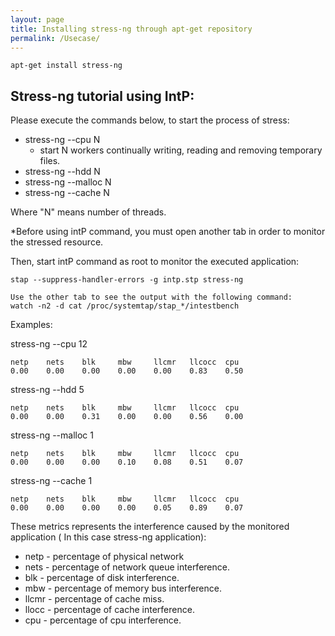 ```yaml
---
layout: page
title: Installing stress-ng through apt-get repository
permalink: /Usecase/
---
```


```shell
apt-get install stress-ng
```
## Stress-ng tutorial using IntP:
Please execute the commands below, to start the process of stress:

* stress-ng --cpu N
    * start N workers continually writing, reading and removing temporary files.
* stress-ng --hdd N
* stress-ng --malloc N
* stress-ng --cache N

Where "N" means number of threads. 

*Before using intP command, you must open another tab in order to monitor the stressed resource.

Then, start intP command as root to monitor the executed application:
```shell
stap --suppress-handler-errors -g intp.stp stress-ng
```

```shell
Use the other tab to see the output with the following command:
watch -n2 -d cat /proc/systemtap/stap_*/intestbench
```

Examples:  

stress-ng --cpu 12
```shell
netp    nets    blk     mbw     llcmr   llcocc  cpu
0.00    0.00    0.00    0.00    0.00    0.83    0.50
```

stress-ng --hdd 5

```shell
netp    nets    blk     mbw     llcmr   llcocc  cpu
0.00    0.00    0.31    0.00    0.00    0.56    0.00
```

stress-ng --malloc 1

```shell
netp    nets    blk     mbw     llcmr   llcocc  cpu
0.00    0.00    0.00    0.10    0.08    0.51    0.07
```

stress-ng --cache 1

```shell
netp    nets    blk     mbw     llcmr   llcocc  cpu
0.00    0.00    0.00    0.00    0.05    0.89    0.07
```

These metrics represents the interference caused by the monitored application ( In this case stress-ng application): 

* netp - percentage of physical network
* nets - percentage of network queue interference.
* blk - percentage of disk interference.
* mbw - percentage of memory bus interference.
* llcmr - percentage of cache miss.
* llocc - percentage of cache interference.
* cpu - percentage of cpu interference.
